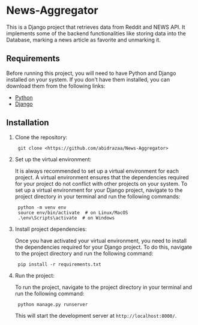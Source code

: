 # News-Aggregator

This is a Django project that retrieves data from Reddit and NEWS API. It implements some of the backend functionalities like storing data into the Database, marking a news article as favorite and unmarking it. 

## Requirements

Before running this project, you will need to have Python and Django installed on your system. If you don't have them installed, you can download them from the following links:

- [Python](https://www.python.org/downloads/)
- [Django](https://www.djangoproject.com/download/)

## Installation

1. Clone the repository:

        git clone <https://github.com/abidrazaa/News-Aggregator>

2. Set up the virtual environment:

    It is always recommended to set up a virtual environment for each project. A virtual environment ensures that the dependencies required for your project do not conflict with other projects on your system. To set up a virtual environment for your Django project, navigate to the project directory in your terminal and run the following commands:

        python -m venv env
        source env/bin/activate  # on Linux/MacOS
        .\env\Scripts\activate  # on Windows

3. Install project dependencies:

    Once you have activated your virtual environment, you need to install the dependencies required for your Django project. To do this, navigate to the project directory and run the following command:

        pip install -r requirements.txt

4. Run the project:

    To run the project, navigate to the project directory in your terminal and run the following command:

        python manage.py runserver

    This will start the development server at `http://localhost:8000/`.
